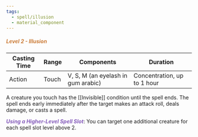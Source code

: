 ```yaml
---
tags:
  - spell/illusion
  - material_component
---
```

##### *<span style="color:rgb(203, 123, 55)">Level 2 - Illusion</span>*

| Casting Time | Range | Components                         | Duration                    |
| ------------ | ----- | ---------------------------------- | --------------------------- |
| Action       | Touch | V, S, M (an eyelash in gum arabic) | Concentration, up to 1 hour |
A creature you touch has the [[Invisible]] condition until the spell ends. The spell ends early immediately after the target makes an attack roll, deals damage, or casts a spell. 

***<span style="color:rgb(134, 93, 187)">Using a Higher-Level Spell Slot</span>***: You can target one additional creature for each spell slot level above 2.